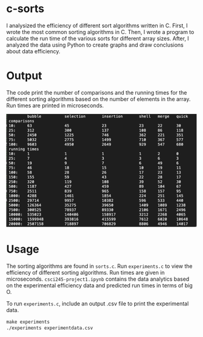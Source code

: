 # c-sorts
I analysized the efficiency of different sort algorithms written in C. First, I wrote the most common sorting algorithms in C. Then, I wrote a program to calculate the run time of the various sorts for different array sizes. After, I analyzed the data using Python to create graphs and draw conclusions about data efficiency.

# Output
The code print the number of comparisons and the running times for the different sorting algorithms based on the number of elements in the array. Run times are printed in microseconds.


![sort-experiment-output](./sort-experiment-output.png)

# Usage
The sorting algorithms are found in `sorts.c`. Run `experiments.c` to view the efficiency of different sorting algorithms. Run times are given in microseconds. `csci245-project1.ipynb` contains the data analytics based on the experimental efficiency data and predicted run times in terms of big O.

To run `experiments.c`, include an output .csv file to print the experimental data.
```
make experiments
./experiments experimentdata.csv
```
